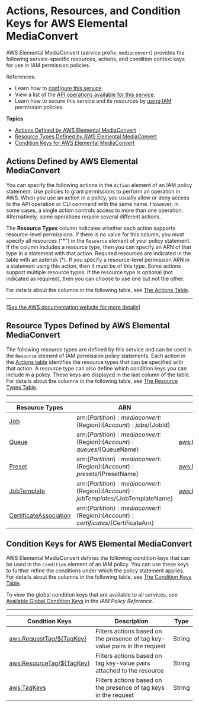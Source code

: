 # Actions, Resources, and Condition Keys for AWS Elemental MediaConvert<a name="list_awselementalmediaconvert"></a>

AWS Elemental MediaConvert \(service prefix: `mediaconvert`\) provides the following service\-specific resources, actions, and condition context keys for use in IAM permission policies\.

References:
+ Learn how to [configure this service](https://docs.aws.amazon.com/mediaconvert/latest/ug/)\.
+ View a list of the [API operations available for this service](https://docs.aws.amazon.com/mediaconvert/latest/apireference/)\.
+ Learn how to secure this service and its resources by [using IAM](https://docs.aws.amazon.com/mediaconvert/latest/ug/IAM_policies.html) permission policies\.

**Topics**
+ [Actions Defined by AWS Elemental MediaConvert](#awselementalmediaconvert-actions-as-permissions)
+ [Resource Types Defined by AWS Elemental MediaConvert](#awselementalmediaconvert-resources-for-iam-policies)
+ [Condition Keys for AWS Elemental MediaConvert](#awselementalmediaconvert-policy-keys)

## Actions Defined by AWS Elemental MediaConvert<a name="awselementalmediaconvert-actions-as-permissions"></a>

You can specify the following actions in the `Action` element of an IAM policy statement\. Use policies to grant permissions to perform an operation in AWS\. When you use an action in a policy, you usually allow or deny access to the API operation or CLI command with the same name\. However, in some cases, a single action controls access to more than one operation\. Alternatively, some operations require several different actions\.

The **Resource Types** column indicates whether each action supports resource\-level permissions\. If there is no value for this column, you must specify all resources \("\*"\) in the `Resource` element of your policy statement\. If the column includes a resource type, then you can specify an ARN of that type in a statement with that action\. Required resources are indicated in the table with an asterisk \(\*\)\. If you specify a resource\-level permission ARN in a statement using this action, then it must be of this type\. Some actions support multiple resource types\. If the resource type is optional \(not indicated as required\), then you can choose to use one but not the other\.

For details about the columns in the following table, see [The Actions Table](reference_policies_actions-resources-contextkeys.md#actions_table)\.


****  
[\[See the AWS documentation website for more details\]](http://docs.aws.amazon.com/IAM/latest/UserGuide/list_awselementalmediaconvert.html)

## Resource Types Defined by AWS Elemental MediaConvert<a name="awselementalmediaconvert-resources-for-iam-policies"></a>

The following resource types are defined by this service and can be used in the `Resource` element of IAM permission policy statements\. Each action in the [Actions table](#awselementalmediaconvert-actions-as-permissions) identifies the resource types that can be specified with that action\. A resource type can also define which condition keys you can include in a policy\. These keys are displayed in the last column of the table\. For details about the columns in the following table, see [The Resource Types Table](reference_policies_actions-resources-contextkeys.md#resources_table)\.


****  

| Resource Types | ARN | Condition Keys | 
| --- | --- | --- | 
|   [ Job ](https://docs.aws.amazon.com/mediaconvert/latest/apireference/jobs.html)  |  arn:$\{Partition\}:mediaconvert:$\{Region\}:$\{Account\}:jobs/$\{JobId\}  |  | 
|   [ Queue ](https://docs.aws.amazon.com/mediaconvert/latest/apireference/queues.html)  |  arn:$\{Partition\}:mediaconvert:$\{Region\}:$\{Account\}:queues/$\{QueueName\}  |   [ aws:ResourceTag/$\{TagKey\} ](#awselementalmediaconvert-aws_ResourceTag___TagKey_)   | 
|   [ Preset ](https://docs.aws.amazon.com/mediaconvert/latest/apireference/presets.html)  |  arn:$\{Partition\}:mediaconvert:$\{Region\}:$\{Account\}:presets/$\{PresetName\}  |   [ aws:ResourceTag/$\{TagKey\} ](#awselementalmediaconvert-aws_ResourceTag___TagKey_)   | 
|   [ JobTemplate ](https://docs.aws.amazon.com/mediaconvert/latest/apireference/jobtemplates.html)  |  arn:$\{Partition\}:mediaconvert:$\{Region\}:$\{Account\}:jobTemplates/$\{JobTemplateName\}  |   [ aws:ResourceTag/$\{TagKey\} ](#awselementalmediaconvert-aws_ResourceTag___TagKey_)   | 
|   [ CertificateAssociation ](https://docs.aws.amazon.com/mediaconvert/latest/apireference/certificates.html)  |  arn:$\{Partition\}:mediaconvert:$\{Region\}:$\{Account\}:certificates/$\{CertificateArn\}  |  | 

## Condition Keys for AWS Elemental MediaConvert<a name="awselementalmediaconvert-policy-keys"></a>

AWS Elemental MediaConvert defines the following condition keys that can be used in the `Condition` element of an IAM policy\. You can use these keys to further refine the conditions under which the policy statement applies\. For details about the columns in the following table, see [The Condition Keys Table](reference_policies_actions-resources-contextkeys.md#context_keys_table)\.

To view the global condition keys that are available to all services, see [Available Global Condition Keys](reference_policies_condition-keys.html#AvailableKeys) in the *IAM Policy Reference*\.


****  

| Condition Keys | Description | Type | 
| --- | --- | --- | 
|   [ aws:RequestTag/$\{TagKey\} ](https://docs.aws.amazon.com/mediaconvert/latest/apireference/tags.html)  | Filters actions based on the presence of tag key\-value pairs in the request | String | 
|   [ aws:ResourceTag/$\{TagKey\} ](https://docs.aws.amazon.com/mediaconvert/latest/apireference/tags.html)  | Filters actions based on tag key\-value pairs attached to the resource | String | 
|   [ aws:TagKeys ](https://docs.aws.amazon.com/mediaconvert/latest/apireference/tags.html)  | Filters actions based on the presence of tag keys in the request | String | 